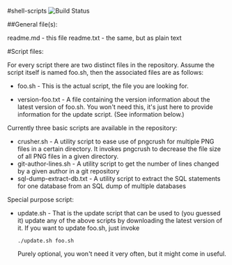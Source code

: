 #shell-scripts
![Build Status](https://travis-ci.org/striezel/shell-scripts.svg?branch=master)

##General file(s):

  readme.md  - this file
  readme.txt - the same, but as plain text

#Script files:

For every script there are two distinct files in the repository.
Assume the script itself is named foo.sh, then the associated files
are as follows:

* foo.sh          - This is the actual script, the file you are looking for.

* version-foo.txt - A file containing the version information about the latest version of foo.sh. You won't need this, it's just here to provide information for the update script. (See information below.)


Currently three basic scripts are available in the repository:

*  crusher.sh - A utility script to ease use of pngcrush for multiple PNG files in a certain directory. It invokes pngcrush to decrease the file size of all PNG files in a given directory.
* git-author-lines.sh - A utility script to get the number of lines changed by a given author in a git repository
* sql-dump-extract-db.txt - A utility script to extract the SQL statements for one database from an SQL dump of multiple databases

Special purpose script:

* update.sh   - That is the update script that can be used to (you guessed it) update any of the above scripts by downloading the latest version of it. If you want to update foo.sh, just invoke

      ./update.sh foo.sh

  Purely optional, you won't need it very often, but it might come in useful.
